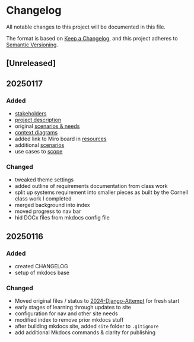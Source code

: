 # Changelog

All notable changes to this project will be documented in this file.

The format is based on [Keep a Changelog](https://keepachangelog.com/en/1.1.0/),
and this project adheres to [Semantic Versioning](https://semver.org/spec/v2.0.0.html).

## [Unreleased]

## 20250117

### Added

- [stakeholders](/gardening-docs/docs/index.md#stakeholders)
- [project description](/gardening-docs/docs/index.md#project-description)
- original [scenarios & needs](/gardening-docs/docs/index.md#scenarios--needs)
- [context diagrams](/gardening-docs/docs/scope.md#context-diagrams)
- added link to Miro board in [resources](/gardening-docs/docs/resources.md)
- additional [scenarios](/gardening-docs/docs/scope.md#scenarios-to-consider)
- use cases to [scope](/gardening-docs/docs/scope.md#use-cases)

### Changed

- tweaked theme settings
- added outline of requirements documentation from class work
- split up systems requirement into smaller pieces as built by the Cornell class work I completed
- merged background into index
- moved progress to nav bar
- hid DOCx files from mkdocs config file

## 20250116

### Added

- created CHANGELOG
- setup of mkdocs base

### Changed

- Moved original files / status to [2024-Django-Attempt](/2024-Django-Attempt/) for fresh start
- early stages of learning through updates to site
- configuration for nav and other site needs
- modified index to remove prior mkdocs stuff
- after building mkdocs site, added `site` folder to `.gitignore`
- add additional Mkdocs commands & clarity for publishing
